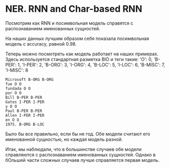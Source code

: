 # NER. RNN and Char-based RNN
Посмотрим как RNN и посимвольная модель справятся с распознаванием именованных сущностей.

На наших данных лучшим образом себя показала посимвольная модель с accuracy, равной 0.98.

Теперь можно посмотреть как модель работает на наших примерах. Здесь используется стандартная разметка BIO и теги такие: 'O': 0, 'B-PER': 1, 'I-PER': 2, 'B-ORG': 3, 'I-ORG': 4, 'B-LOC': 5, 'I-LOC': 6, 'B-MISC': 7, 'I-MISC': 8

```
Microsoft B-ORG B-ORG
fue O O
fundada O O
por O O
Bill B-PER B-PER
Gates I-PER I-PER
y O O
Paul B-PER B-PER
Allen I-PER I-PER
en O O
1975. B-ORG B-LOC
```

Было бы все правильно, если бы не год. Обе модели считают его именованной сущностью, но каждая модель разной.

Итак, мы наблюдали, что в большинстве случаев обе модели справляются с распознаванием именованных сущностей. Однако в бОльшей части сложных случаев лучше справляется первая модель.
